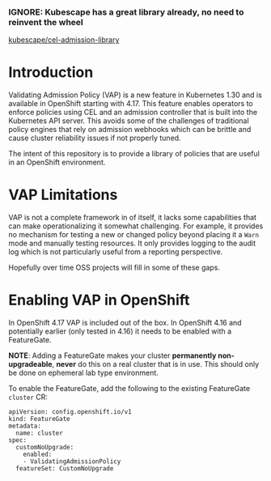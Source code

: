 ### IGNORE: Kubescape has a great library already, no need to reinvent the wheel ###
[kubescape/cel-admission-library](https://github.com/kubescape/cel-admission-library/tree/main)

# Introduction

Validating Admission Policy (VAP) is a new feature in Kubernetes 1.30 and is available in OpenShift starting with 4.17. This
feature enables operators to enforce policies using CEL and an admission controller that is built into the
Kubernetes API server. This avoids some of the challenges of traditional policy engines that rely on
admission webhooks which can be brittle and cause cluster reliability issues if not properly tuned.

The intent of this repository is to provide a library of policies that are useful in an OpenShift environment.

# VAP Limitations

VAP is not a complete framework in of itself, it lacks some capabilities that can make operationalizing it
somewhat challenging. For example, it provides no mechanism for testing a new or changed policy beyond placing
it a `Warn` mode and manually testing resources. It only provides logging to the audit log which is not
particularly useful from a reporting perspective.

Hopefully over time OSS projects will fill in some of these gaps.

# Enabling VAP in OpenShift

In OpenShift 4.17 VAP is included out of the box. In OpenShift 4.16 and potentially earlier (only tested in 4.16)
it needs to be enabled with a FeatureGate.

**NOTE**: Adding a FeatureGate makes your cluster **permanently non-upgradeable**, **never** do this on a real cluster that is in use. This
should only be done on ephemeral lab type environment.

To enable the FeatureGate, add the following to the existing FeatureGate `cluster` CR:

```
apiVersion: config.openshift.io/v1
kind: FeatureGate
metadata:
  name: cluster
spec:
  customNoUpgrade:
    enabled:
    - ValidatingAdmissionPolicy
  featureSet: CustomNoUpgrade
```

